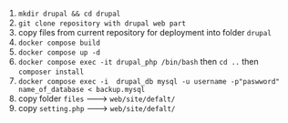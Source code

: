 1. ```mkdir drupal && cd drupal```
2. ```git clone repository with drupal web part```
3. copy files  from current repository for deployment into folder `drupal`
4. ```docker compose build```
5. ```docker compose up -d```
6. ```docker compose exec -it drupal_php /bin/bash``` then ```cd ..``` then ```composer install``` 
3. ```docker compose exec -i  drupal_db mysql -u username -p"paswword" name_of_database < backup.mysql```
4. copy folder `files` ---> `web/site/defalt/`
5. copy `setting.php`  ---> `web/site/defalt/`

